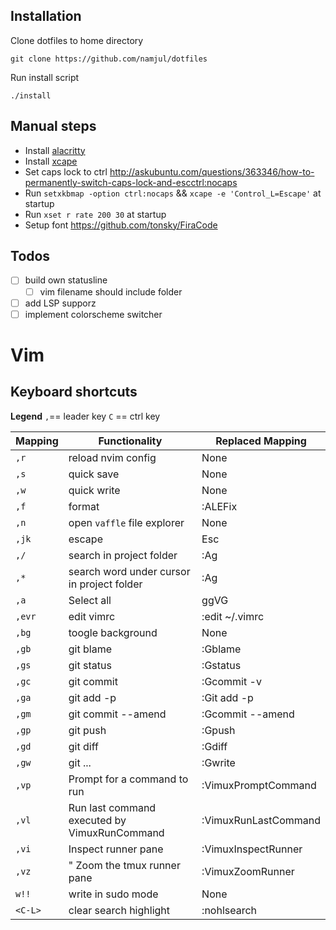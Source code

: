 ## Installation

Clone dotfiles to home directory
```
git clone https://github.com/namjul/dotfiles
```

Run install script
```
./install
```

## Manual steps 
- Install [alacritty](https://github.com/jwilm/alacritty)
- Install [xcape](https://github.com/alols/xcape) 
- Set caps lock to ctrl http://askubuntu.com/questions/363346/how-to-permanently-switch-caps-lock-and-escctrl:nocaps
- Run `setxkbmap -option ctrl:nocaps` && `xcape -e 'Control_L=Escape'` at startup
- Run `xset r rate 200 30` at startup
- Setup font https://github.com/tonsky/FiraCode

## Todos
- [ ] build own statusline
  - [ ] vim filename should include folder
- [ ] add LSP supporz
- [ ] implement colorscheme switcher

# Vim

## Keyboard shortcuts

**Legend**
`,`== leader key
`C` == ctrl key

| Mapping | Functionality                                                              | Replaced Mapping |
| ------- | -------------------------------------------------------------------------- | ---------------- |
| `,r`   | reload nvim config                                                            | None             |
| `,s`   | quick save                                                                    | None             |
| `,w`   | quick write                                                                    | None             |
| `,f`   | format                                                                        | :ALEFix             |
| `,n`   | open `vaffle` file explorer                                                     | None             |
| `,jk`  | escape                                                                        | Esc             |
| `,/`   | search in project folder                                                       | :Ag<CR> |
| `,*`  | search word under cursor in project folder                                  | :Ag <C-R><C-W><CR> |
| `,a`   | Select all                                                                    | ggVG |
| `,evr` | edit vimrc                                                                    | :<C-U>edit ~/.vimrc<CR> |
| `,bg`  | toogle background                                                             | None
| `,gb`  | git blame                                                                     | :Gblame<cr> |
| `,gs`  | git status                                                                    | :Gstatus<cr> |
| `,gc`  | git commit                                                                    | :Gcommit -v<cr> |
| `,ga`  | git add -p                                                                    | :Git add -p<cr> |
| `,gm`  | git commit --amend                                                            | :Gcommit --amend<cr> |
| `,gp`  | git push                                                                      | :Gpush<cr> |
| `,gd`  | git diff                                                                      | :Gdiff<cr> |
| `,gw`  | git ...                                                                       | :Gwrite<cr> |
| `,vp`  | Prompt for a command to run                                                   | :VimuxPromptCommand<CR> |
| `,vl`  | Run last command executed by VimuxRunCommand                                  | :VimuxRunLastCommand<CR> |
| `,vi`  | Inspect runner pane                                                           | :VimuxInspectRunner<CR> |
| `,vz`  | " Zoom the tmux runner pane                                                 | :VimuxZoomRunner<CR> |
| `w!!` | write in sudo mode | None |
| `<C-L>` | clear search highlight | :nohlsearch |
